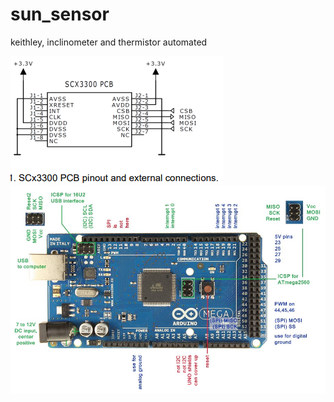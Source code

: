 # sun_sensor
keithley, inclinometer and thermistor automated

![SLC3300](./connections/SCL3300.png)
![Arduino_mega](./connections/Arduino_mega.jpeg)